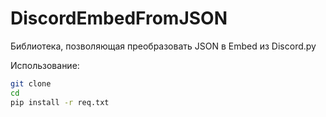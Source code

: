 # DiscordEmbedFromJSON
Библиотека, позволяющая преобразовать JSON в Embed из Discord.py

Использование:
```bash
git clone
cd
pip install -r req.txt
```
